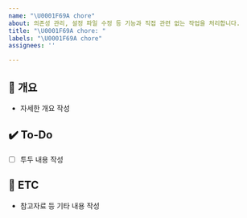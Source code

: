 ```yaml
---
name: "\U0001F69A chore"
about: 의존성 관리, 설정 파일 수정 등 기능과 직접 관련 없는 작업을 처리합니다.
title: "\U0001F69A chore: "
labels: "\U0001F69A chore"
assignees: ''

---
```


## 📝 개요
- 자세한 개요 작성

## ✔️ To-Do
- [ ] 투두 내용 작성

## 👀 ETC
- 참고자료 등 기타 내용 작성